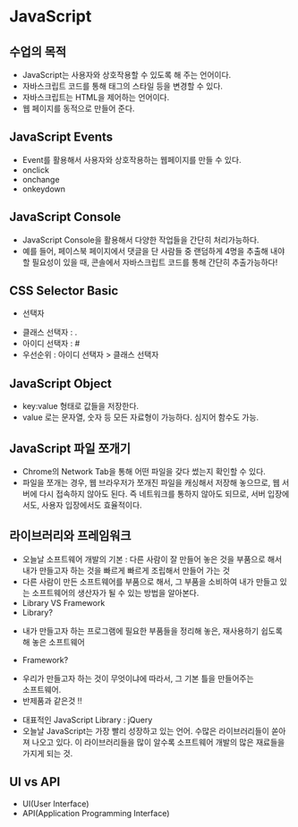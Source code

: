 # JavaScript

## 수업의 목적
 - JavaScript는 사용자와 상호작용할 수 있도록 해 주는 언어이다.
 - 자바스크립트 코드를 통해 태그의 스타일 등을 변경할 수 있다.
 - 자바스크립트는 HTML을 제어하는 언어이다.
 - 웹 페이지를 동적으로 만들어 준다.

## JavaScript Events
 - Event를 활용해서 사용자와 상호작용하는 웹페이지를 만들 수 있다.
 - onclick
 - onchange 
 - onkeydown

## JavaScript Console
 - JavaScript Console을 활용해서 다양한 작업들을 간단히 처리가능하다.
 - 예를 들어, 페이스북 페이지에서 댓글을 단 사람들 중 랜덤하게 4명을 
   추출해 내야 할 필요성이 있을 때, 콘솔에서 자바스크립트 코드를 통해
   간단히 추출가능하다!

## CSS Selector Basic
 - 선택자
  + 클래스 선택자 : .
  + 아이디 선택자 : #
  + 우선순위 : 아이디 선택자 > 클래스 선택자

## JavaScript Object
 - key:value 형태로 값들을 저장한다.
 - value 로는 문자열, 숫자 등 모든 자료형이 가능하다. 심지어 함수도 가능.

## JavaScript 파일 쪼개기
 - Chrome의 Network Tab을 통해 어떤 파일을 갖다 썼는지 확인할 수 있다.
 - 파일을 쪼개는 경우, 웹 브라우저가 쪼개진 파일을 캐싱해서 저장해 놓으므로,
   웹 서버에 다시 접속하지 않아도 된다. 즉 네트워크를 통하지 않아도 되므로,
   서버 입장에서도, 사용자 입장에서도 효율적이다.

## 라이브러리와 프레임워크
 - 오늘날 소프트웨어 개발의 기본 : 다른 사람이 잘 만들어 놓은 것을 부품으로 해서
   내가 만들고자 하는 것을 빠르게 빠르게 조립해서 만들어 가는 것
 - 다른 사람이 만든 소프트웨어를 부품으로 해서, 그 부품을 소비하여 내가 만들고 
   있는 소프트웨어의 생산자가 될 수 있는 방법을 알아본다.
 - Library VS Framework
 - Library?
  + 내가 만들고자 하는 프로그램에 필요한 부품들을 정리해 놓은, 재사용하기 쉽도록
    해 놓은 소프트웨어
 - Framework?
  + 우리가 만들고자 하는 것이 무엇이냐에 따라서, 그 기본 틀을 만들어주는   
    소프트웨어.
  + 반제품과 같은것 !!
 - 대표적인 JavaScript Library : jQuery
 - 오늘날 JavaScript는 가장 빨리 성장하고 있는 언어. 수많은 라이브러리들이 
   쏟아져 나오고 있다. 이 라이브러리들을 많이 알수록 소프트웨어 개발의 많은 재료들을 가지게 되는 것.

## UI vs API
 - UI(User Interface)
 - API(Application Programming Interface) 